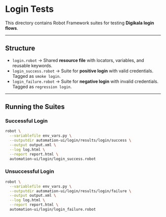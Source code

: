 
# Login Tests

This directory contains Robot Framework suites for testing **Digikala login flows**.

---

## Structure

- `login.robot` → Shared **resource file** with locators, variables, and reusable keywords.
- `login_success.robot` → Suite for **positive login** with valid credentials. Tagged as `smoke login`.
- `login_failure.robot` → Suite for **negative login** with invalid credentials. Tagged as `regression login`.

---

## Running the Suites

### Successful Login
```bash
robot \
  --variablefile env_vars.py \
  --outputdir automation-ui/login/results/login/success \
  --output output.xml \
  --log log.html \
  --report report.html \
  automation-ui/login/login_success.robot
```

### Unsuccessful Login
```bash
robot \
  --variablefile env_vars.py \
  --outputdir automation-ui/login/results/login/failure \
  --output output.xml \
  --log log.html \
  --report report.html \
  automation-ui/login/login_failure.robot
```
